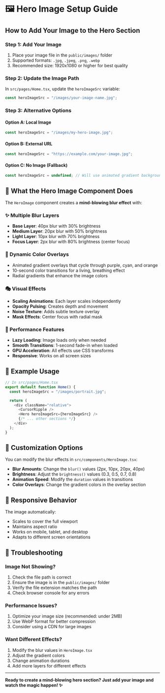 # 🖼️ Hero Image Setup Guide

## How to Add Your Image to the Hero Section

### Step 1: Add Your Image

1. Place your image file in the `public/images/` folder
2. Supported formats: `.jpg`, `.jpeg`, `.png`, `.webp`
3. Recommended size: 1920x1080 or higher for best quality

### Step 2: Update the Image Path

In `src/pages/Home.tsx`, update the `heroImageSrc` variable:

```typescript
const heroImageSrc = "/images/your-image-name.jpg";
```

### Step 3: Alternative Options

#### Option A: Local Image

```typescript
const heroImageSrc = "/images/my-hero-image.jpg";
```

#### Option B: External URL

```typescript
const heroImageSrc = "https://example.com/your-image.jpg";
```

#### Option C: No Image (Fallback)

```typescript
const heroImageSrc = undefined; // Will use animated gradient background
```

## 🎨 What the Hero Image Component Does

The `HeroImage` component creates a **mind-blowing blur effect** with:

### ✨ Multiple Blur Layers

- **Base Layer**: 40px blur with 30% brightness
- **Medium Layer**: 20px blur with 50% brightness
- **Light Layer**: 10px blur with 70% brightness
- **Focus Layer**: 2px blur with 80% brightness (center focus)

### 🌈 Dynamic Color Overlays

- Animated gradient overlays that cycle through purple, cyan, and orange
- 10-second color transitions for a living, breathing effect
- Radial gradients that enhance the image colors

### 🎭 Visual Effects

- **Scaling Animations**: Each layer scales independently
- **Opacity Pulsing**: Creates depth and movement
- **Noise Texture**: Adds subtle texture overlay
- **Mask Effects**: Center focus with radial mask

### 🎯 Performance Features

- **Lazy Loading**: Image loads only when needed
- **Smooth Transitions**: 1-second fade-in when loaded
- **GPU Acceleration**: All effects use CSS transforms
- **Responsive**: Works on all screen sizes

## 🚀 Example Usage

```typescript
// In src/pages/Home.tsx
export default function Home() {
  const heroImageSrc = "/images/portrait.jpg";

  return (
    <div className="relative">
      <CursorRipple />
      <Hero heroImageSrc={heroImageSrc} />
      {/* ... other sections */}
    </div>
  );
}
```

## 🎨 Customization Options

You can modify the blur effects in `src/components/HeroImage.tsx`:

- **Blur Amounts**: Change the `blur()` values (2px, 10px, 20px, 40px)
- **Brightness**: Adjust the `brightness()` values (0.3, 0.5, 0.7, 0.8)
- **Animation Speed**: Modify the `duration` values in transitions
- **Color Overlays**: Change the gradient colors in the overlay section

## 📱 Responsive Behavior

The image automatically:

- Scales to cover the full viewport
- Maintains aspect ratio
- Works on mobile, tablet, and desktop
- Adapts to different screen orientations

## 🔧 Troubleshooting

### Image Not Showing?

1. Check the file path is correct
2. Ensure the image is in the `public/images/` folder
3. Verify the file extension matches the path
4. Check browser console for any errors

### Performance Issues?

1. Optimize your image size (recommended: under 2MB)
2. Use WebP format for better compression
3. Consider using a CDN for large images

### Want Different Effects?

1. Modify the blur values in `HeroImage.tsx`
2. Adjust the gradient colors
3. Change animation durations
4. Add more layers for different effects

---

**Ready to create a mind-blowing hero section? Just add your image and watch the magic happen! ✨**
